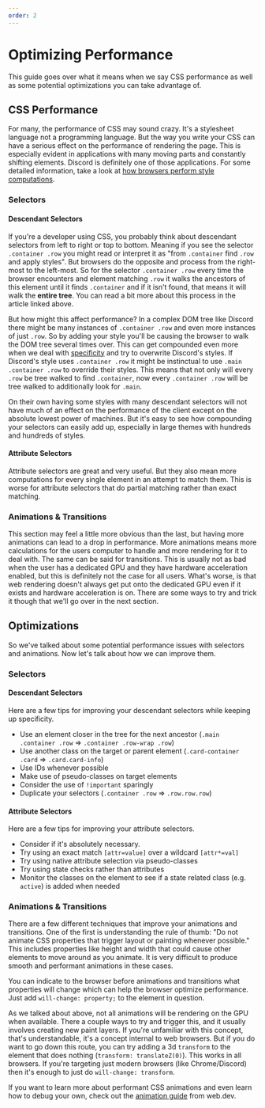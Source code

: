 ```yaml
---
order: 2
---
```


# Optimizing Performance

This guide goes over what it means when we say CSS performance as well as some potential optimizations you can take advantage of.

## CSS Performance

For many, the performance of CSS may sound crazy. It's a stylesheet language not a programming language. But the way you write your CSS can have a serious effect on the performance of rendering the page. This is especially evident in applications with many moving parts and constantly shifting elements. Discord is definitely one of those applications. For some detailed information, take a look at [how browsers perform style computations](https://web.dev/howbrowserswork/#style-computation).

### Selectors

#### Descendant Selectors

If you're a developer using CSS, you probably think about descendant selectors from left to right or top to bottom. Meaning if you see the selector `.container .row` you might read or interpret it as "from `.container` find `.row` and apply styles". But browsers do the opposite and process from the right-most to the left-most. So for the selector `.container .row` every time the browser encounters and element matching `.row` it walks the ancestors of this element until it finds `.container` and if it isn't found, that means it will walk the **entire tree**. You can read a bit more about this process in the article linked above.

But how might this affect performance? In a complex DOM tree like Discord there might be many instances of `.container .row` and even more instances of just `.row`. So by adding your style you'll be causing the browser to walk the DOM tree several times over. This can get compounded even more when we deal with [specificity](../basics/selectors.md) and try to overwrite Discord's styles. If Discord's style uses `.container .row` it might be instinctual to use `.main .container .row` to override their styles. This means that not only will every `.row` be tree walked to find `.container`, now every `.container .row` will be tree walked to additionally look for `.main`.

On their own having some styles with many descendant selectors will not have much of an effect on the performance of the client except on the absolute lowest power of machines. But it's easy to see how compounding your selectors can easily add up, especially in large themes with hundreds and hundreds of styles.

#### Attribute Selectors

Attribute selectors are great and very useful. But they also mean more computations for every single element in an attempt to match them. This is worse for attribute selectors that do partial matching rather than exact matching.

### Animations & Transitions

This section may feel a little more obvious than the last, but having more animations can lead to a drop in performance. More animations means more calculations for the users computer to handle and more rendering for it to deal with. The same can be said for transitions. This is usually not as bad when the user has a dedicated GPU and they have hardware acceleration enabled, but this is definitely not the case for all users. What's worse, is that web rendering doesn't always get put onto the dedicated GPU even if it exists and hardware acceleration is on. There are some ways to try and trick it though that we'll go over in the next section.

## Optimizations

So we've talked about some potential performance issues with selectors and animations. Now let's talk about how we can improve them.

### Selectors

#### Descendant Selectors

Here are a few tips for improving your descendant selectors while keeping up specificity.
 - Use an element closer in the tree for the next ancestor (`.main .container .row` => `.container .row-wrap .row`)
 - Use another class on the target or parent element (`.card-container .card` => `.card.card-info`)
 - Use IDs whenever possible
 - Make use of pseudo-classes on target elements
 - Consider the use of `!important` sparingly
 - Duplicate your selectors (`.container .row` => `.row.row.row`)

#### Attribute Selectors

Here are a few tips for improving your attribute selectors.
 - Consider if it's absolutely necessary.
 - Try using an exact match `[attr=value]` over a wildcard `[attr*=val]`
 - Try using native attribute selection via pseudo-classes
 - Try using state checks rather than attributes
 - Monitor the classes on the element to see if a state related class (e.g. `active`) is added when needed

### Animations & Transitions

There are a few different techniques that improve your animations and transitions. One of the first is understanding the rule of thumb: "Do not animate CSS properties that trigger layout or painting whenever possible." This includes properties like height and width that could cause other elements to move around as you animate. It is very difficult to produce smooth and performant animations in these cases.

You can indicate to the browser before animations and transitions what properties will change which can help the browser optimize performance. Just add `will-change: property;` to the element in question.

As we talked about above, not all animations will be rendering on the GPU when available. There a couple ways to try and trigger this, and it usually involves creating new paint layers. If you're unfamiliar with this concept, that's understandable, it's a concept internal to web browsers. But if you do want to go down this route, you can try adding a 3d `transform` to the element that does nothing (`transform: translateZ(0)`). This works in all browsers. If you're targeting just modern browsers (like Chrome/Discord) then it's enough to just do `will-change: transform`.

If you want to learn more about performant CSS animations and even learn how to debug your own, check out the [animation guide](https://web.dev/animations-guide/) from web.dev.